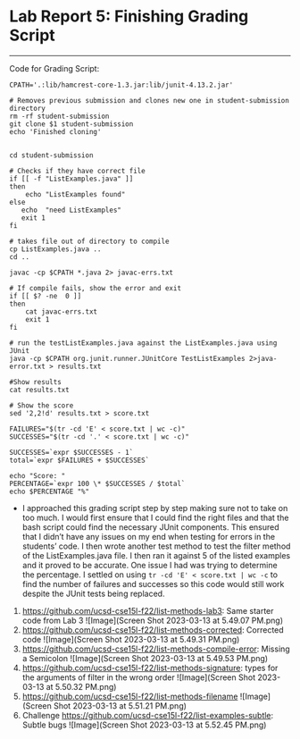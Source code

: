 # Lab Report 5: Finishing Grading Script
---
Code for Grading Script:
```
CPATH='.:lib/hamcrest-core-1.3.jar:lib/junit-4.13.2.jar'

# Removes previous submission and clones new one in student-submission directory
rm -rf student-submission
git clone $1 student-submission
echo 'Finished cloning'


cd student-submission

# Checks if they have correct file
if [[ -f "ListExamples.java" ]]
then
    echo "ListExamples found"
else
   echo  "need ListExamples"
   exit 1
fi

# takes file out of directory to compile
cp ListExamples.java ..
cd ..

javac -cp $CPATH *.java 2> javac-errs.txt

# If compile fails, show the error and exit
if [[ $? -ne  0 ]]
then
    cat javac-errs.txt
    exit 1
fi

# run the testListExamples.java against the ListExamples.java using JUnit
java -cp $CPATH org.junit.runner.JUnitCore TestListExamples 2>java-error.txt > results.txt

#Show results
cat results.txt

# Show the score
sed '2,2!d' results.txt > score.txt

FAILURES="$(tr -cd 'E' < score.txt | wc -c)"
SUCCESSES="$(tr -cd '.' < score.txt | wc -c)"

SUCCESSES=`expr $SUCCESSES - 1`
total=`expr $FAILURES + $SUCCESSES`

echo "Score: "
PERCENTAGE=`expr 100 \* $SUCCESSES / $total`
echo $PERCENTAGE "%"
```
- I approached this grading script step by step making sure not to take on too much. I would first ensure that I could find the right files and that the bash script could find the necessary JUnit components. This ensured that I didn’t have any issues on my end when testing for errors in the students’ code. I then wrote another test method to test the filter method of the ListExamples.java file. I then ran it against 5 of the listed examples and it proved to be accurate. One issue I had was trying to determine the percentage. I settled on using `tr -cd 'E' < score.txt | wc -c` to find the number of failures and successes so this code would still work despite the JUnit tests being replaced.



1. https://github.com/ucsd-cse15l-f22/list-methods-lab3: Same starter code from Lab 3
    ![Image](Screen Shot 2023-03-13 at 5.49.07 PM.png)
2. https://github.com/ucsd-cse15l-f22/list-methods-corrected: Corrected code
    ![Image](Screen Shot 2023-03-13 at 5.49.31 PM.png)
3. https://github.com/ucsd-cse15l-f22/list-methods-compile-error: Missing a Semicolon
    ![Image](Screen Shot 2023-03-13 at 5.49.53 PM.png)
4. https://github.com/ucsd-cse15l-f22/list-methods-signature: types for the arguments of filter in the wrong order
    ![Image](Screen Shot 2023-03-13 at 5.50.32 PM.png)
5. https://github.com/ucsd-cse15l-f22/list-methods-filename
    ![Image](Screen Shot 2023-03-13 at 5.51.21 PM.png)
7. Challenge https://github.com/ucsd-cse15l-f22/list-examples-subtle: Subtle bugs
    ![Image](Screen Shot 2023-03-13 at 5.52.45 PM.png)
